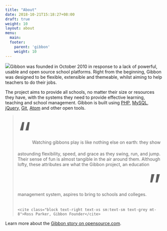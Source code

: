 ```yaml
---
title: "About"
date: 2018-10-21T15:18:27+08:00
draft: true
weight: 10
layout: about
menu:
  main:
  footer:
    parent: 'gibbon'
    weight: 10
---
```


<img src="/img/gibbon-logo.png" class="float-right w-32 sm:w-48 md:w-64 -mt-10 ml-4 mb-4">Gibbon was founded in October 2010 in response to a lack of powerful, usable and open source school platforms. Right from the beginning, Gibbon was designed to be flexible, extensible and themeable, whilst aiming to help teachers to do their jobs. 

The project aims to provide all schools, no matter their size or resources they have, with the systems they need to provide effective learning, teaching and school management. Gibbon is built using [PHP](http://php.net/), [MySQL](https://www.mysql.com/), [jQuery,](https://jquery.com/) [Git](http://github.com/), [Atom](https://atom.io/) and other open tools.


<blockquote class="relative lg:-mx-12 mt-12 mb-6 text-purple-darker font-light text-sm sm:text-base sm:text-lg">
    <span class="absolute text-purple-lighter font-normal pin-left -ml-12 -mt-10" style="font-size: 6rem;">“</span>
    Watching gibbons play is like nothing else on earth: they show astounding flexibility, speed, and grace as they swing, run, and jump. Their sense of fun is almost tangible in the air around them. Although lofty, these attributes are what the Gibbon project, an education management system, aspires to bring to schools and colleges.
    <span class="absolute text-purple-lighter font-normal pin-right ml-2 -mt-4" style="font-size: 6rem;">”</span>

    <cite class="block text-right text-xs sm:text-sm text-grey mt-8">Ross Parker, Gibbon Founder</cite>
</blockquote>

Learn more about the [Gibbon story on opensource.com](https://opensource.com/education/14/2/gibbon-project-story).
